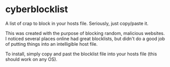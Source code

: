 # cyberblocklist
A list of crap to block in your hosts file. Seriously, just copy/paste it.

This was created with the purpose of blocking random, malicious websites. I noticed several places online had great
blocklists, but didn't do a good job of putting things into an intelligible host file.

To install, simply copy and past the blocklist file into your hosts file (this should work on any OS).
